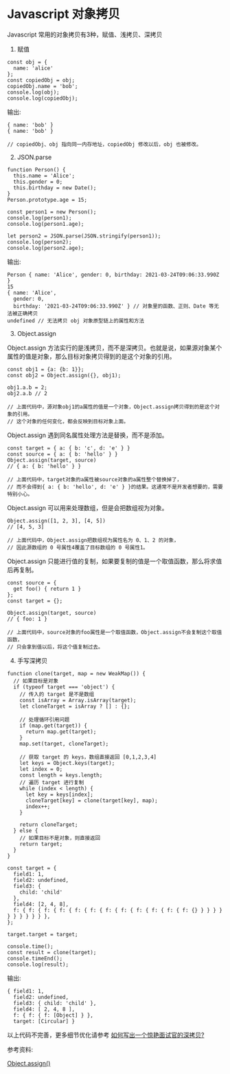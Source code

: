 # Javascript 对象拷贝

Javascript 常用的对象拷贝有3种，赋值、浅拷贝、深拷贝


1. 赋值

```
const obj = {
  name: 'alice'
};
const copiedObj = obj;
copiedObj.name = 'bob';
console.log(obj);
console.log(copiedObj);
```

输出:

```
{ name: 'bob' }
{ name: 'bob' }

// copiedObj、obj 指向同一内存地址，copiedObj 修改以后，obj 也被修改。
```


2. JSON.parse

```
function Person() {
  this.name = 'Alice';
  this.gender = 0;
  this.birthday = new Date();
}
Person.prototype.age = 15;

const person1 = new Person();
console.log(person1);
console.log(person1.age);

let person2 = JSON.parse(JSON.stringify(person1));
console.log(person2);
console.log(person2.age);

```

输出:

```
Person { name: 'Alice', gender: 0, birthday: 2021-03-24T09:06:33.990Z }
15
{ name: 'Alice',
  gender: 0,
  birthday: '2021-03-24T09:06:33.990Z' } // 对象里的函数、正则、Date 等无法被正确拷贝
undefined // 无法拷贝 obj 对象原型链上的属性和方法
```


3. Object.assign

Object.assign 方法实行的是浅拷贝，而不是深拷贝。也就是说，如果源对象某个属性的值是对象，那么目标对象拷贝得到的是这个对象的引用。

```
const obj1 = {a: {b: 1}};
const obj2 = Object.assign({}, obj1);

obj1.a.b = 2;
obj2.a.b // 2

// 上面代码中，源对象obj1的a属性的值是一个对象，Object.assign拷贝得到的是这个对象的引用。
// 这个对象的任何变化，都会反映到目标对象上面。
```


Object.assign 遇到同名属性处理方法是替换，而不是添加。

```
const target = { a: { b: 'c', d: 'e' } }
const source = { a: { b: 'hello' } }
Object.assign(target, source)
// { a: { b: 'hello' } }

// 上面代码中，target对象的a属性被source对象的a属性整个替换掉了，
// 而不会得到{ a: { b: 'hello', d: 'e' } }的结果。这通常不是开发者想要的，需要特别小心。
```

Object.assign 可以用来处理数组，但是会把数组视为对象。

```
Object.assign([1, 2, 3], [4, 5])
// [4, 5, 3]

// 上面代码中，Object.assign把数组视为属性名为 0、1、2 的对象，
// 因此源数组的 0 号属性4覆盖了目标数组的 0 号属性1。
```

Object.assign 只能进行值的复制，如果要复制的值是一个取值函数，那么将求值后再复制。

```
const source = {
  get foo() { return 1 }
};
const target = {};

Object.assign(target, source)
// { foo: 1 }

// 上面代码中，source对象的foo属性是一个取值函数，Object.assign不会复制这个取值函数，
// 只会拿到值以后，将这个值复制过去。
```

4. 手写深拷贝

```
function clone(target, map = new WeakMap()) {
  // 如果目标是对象
  if (typeof target === 'object') {
    // 传入的 target 是不是数组
    const isArray = Array.isArray(target);
    let cloneTarget = isArray ? [] : {};

    // 处理循环引用问题
    if (map.get(target)) {
      return map.get(target);
    }
    map.set(target, cloneTarget);

    // 获取 target 的 keys，数组直接返回 [0,1,2,3,4]
    let keys = Object.keys(target);
    let index = 0;
    const length = keys.length;
    // 遍历 target 进行复制
    while (index < length) {
      let key = keys[index];
      cloneTarget[key] = clone(target[key], map);
      index++;
    }

    return cloneTarget;
  } else {
    // 如果目标不是对象，则直接返回
    return target;
  }
}

const target = {
  field1: 1,
  field2: undefined,
  field3: {
    child: 'child'
  },
  field4: [2, 4, 8],
  f: { f: { f: { f: { f: { f: { f: { f: { f: { f: { f: { f: {} } } } } } } } } } } },
};

target.target = target;

console.time();
const result = clone(target);
console.timeEnd();
console.log(result);
```

输出:

```
{ field1: 1,
  field2: undefined,
  field3: { child: 'child' },
  field4: [ 2, 4, 8 ],
  f: { f: { f: [Object] } },
  target: [Circular] }
```

以上代码不完善，更多细节优化请参考 [如何写出一个惊艳面试官的深拷贝?](https://juejin.cn/post/6844903929705136141)

参考资料:

[Object.assign()](https://www.jianshu.com/p/d5f572dd3776)

